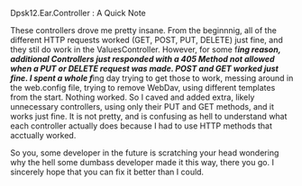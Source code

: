 Dpsk12.Ear.Controller : A Quick Note

These controllers drove me pretty insane. From the beginnnig, all of the different HTTP requests worked (GET, POST, PUT, DELETE) just fine, 
and they stil do work in the ValuesController. However, for some f***ing reason, additional Controllers just responded with a 405 Method not allowed
when a PUT or DELETE request was made. POST and GET worked just fine. I spent a whole f***ing day trying to get those to work, messing around in
the web.config file, trying to remove WebDav, using different templates from the start. Nothing worked. So I caved and added extra, likely
unnecessary controllers, using only their PUT and GET methods, and it works just fine. It is not pretty, and is confusing as hell to understand
what each controller actually does because I had to use HTTP methods that acctually worked.

So you, some developer in the future is scratching your head wondering why the hell some dumbass developer made it this way, there you go.
I sincerely hope that you can fix it better than I could.